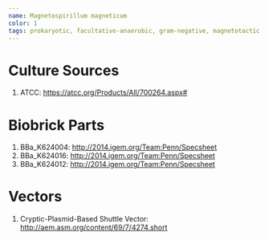 ```yaml
---
name: Magnetospirillum magneticum
color: 1
tags: prokaryotic, facultative-anaerobic, gram-negative, magnetotactic
---
```

# Culture Sources
1. ATCC: https://atcc.org/Products/All/700264.aspx#

# Biobrick Parts
1. BBa_K624004: http://2014.igem.org/Team:Penn/Specsheet
2. BBa_K624016: http://2014.igem.org/Team:Penn/Specsheet
3. BBa_K624012: http://2014.igem.org/Team:Penn/Specsheet

# Vectors
1. Cryptic-Plasmid-Based Shuttle Vector: http://aem.asm.org/content/69/7/4274.short

